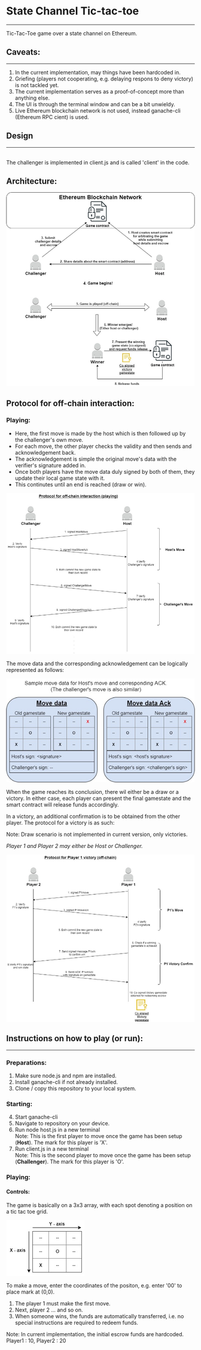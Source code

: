 # State Channel Tic-tac-toe
---
Tic-Tac-Toe game over a state channel on Ethereum.

## Caveats:
---

1. In the current implementation, may things have been hardcoded in.
2. Griefing (players not cooperating, e.g. delaying respons to deny victory) is not tackled yet.
3. The current implementation serves as a proof-of-concept more than anything else.
4. The UI is through the terminal window and can be a bit unwieldy.
5. Live Ethereum blockchain network is not used, instead ganache-cli (Ethereum RPC cient) is used.

## Design
---
\
The challenger is implemented in client.js and is called 'client' in the code.


## Architecture:
![architecture diagram](./res/architecture.jpg)

## Protocol for off-chain interaction:

### Playing:

- Here, the first move is made by the host which is then followed up by the challenger's own move. 
- For each move, the other player checks the validity and then sends and acknowledgement back.
- The acknowledgement is simple the original move's data with the verifier's signature added in.
- Once both players have the move data duly signed by both of them, they update their local game state with it.
- This continutes until an end is reached (draw or win).

![play protocol](./res/play.jpg)

The move data and the corresponding acknowledgement can be logically represented as follows:

![move data](./res/movedata.jpg)

When the game reaches its conclusion, there wil either be a draw or a victory. In either case, each player can present the final gamestate and the smart contract will release funds accordingly. 

In a victory, an additional confirmation is to be obtained from the other player. The protocol for a victory is as such:

Note: Draw scenario is not implemented in current version, only victories.

*Player 1 and Player 2 may either be Host or Challenger.*

![victory protocol](./res/victory.jpg)


## Instructions on how to play (or run):
---

### Preparations:
1. Make sure node.js and npm are installed.
2. Install ganache-cli if not already installed.
3. Clone / copy  this repository to your local system.

### Starting:  

4. Start ganache-cli  
5. Navigate to repository on your device.  
6. Run node host.js in a new terminal  
  Note: This is the first player to move once the game has been setup (**Host**). The mark for this player is 'X'.
7. Run client.js in a new terminal  
  Note: This is the second player to move once the game has been setup (**Challenger**). The mark for this player is 'O'.

### Playing:  

#### Controls:
The game is basically on a 3x3 array, with each spot denoting a position on a tic tac toe grid.  

![playing board](./res/board.jpg)
 
To make a move, enter the coordinates of the positon, e.g. enter '00' to place mark at (0,0).

1. The player 1 must make the first move.
2. Next, player 2 ... and so on.
3. When someone wins, the funds are automatically transferred, i.e. no special instructions are required to redeem funds. 

Note: In current implementation, the initial escrow funds are hardcoded. Player1 : 10, Player2 : 20
